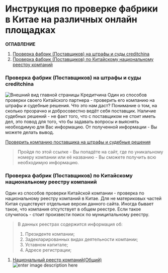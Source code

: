 # Инструкция по проверке фабрики в Китае на различных онлайн площадках
**ОГЛАВЛЕНИЕ**
1. [Проверка фабрик (Поставщиков) на штрафы и суды creditchina](#Проверка-фабрик-(Поставщиков)-на-штрафы-и-суды-creditchina)
2. [Проверка фабрик (Поставщиков) по Китайскому национальному реестру компаний](#Проверка-фабрик-(Поставщиков)-по-Китайскому-национальному-реестру-компаний)

### Проверка фабрик (Поставщиков) на штрафы и суды creditchina
![Внешний вид главной страницы Кредитчина](https://s.iimg.su/s/26/93xlmQ4agfGi0Pboh9tevgUhnnHZbnTtUel6DMrC.png)
Один из способов проверки своего Китайского партнера - проверить его компанию на штрафы и судебные решения. Что это нам даст? Понимание о том, на сколько прозрачно и добросовестно ведёт себя поставщик. Наличие судебных решений - не факт того, что с поставщиком не стоит иметь дел, это повод для того, что бы задавать вопросы и выяснять необходимую для Вас информацию. От полученной информации - Вы можете делать вывод.

[Проверить компанию поставщика на штрафы и судебные решения](https://www.creditchina.gov.cn/)
>Пройдя по этой ссылке - Вы попадёте на сайт, где по уникальному номеру компании или её названию - Вы сможете получить всю необходимую информацию.

### Проверка фабрик (Поставщиков) по Китайскому национальному реестру компаний
Один из способов проверки Китайской компании - проверка по национальному реестру компаний в Китае. Для не материковых частей Китая существуют отдельные версии данного сайта. Иногда бывает такое, что компания отсутствует в общем реестре. Если такое случилось - стоит произвести поиск по муниципальному реестру.
>В данных реестрах содержится информация об:
>1) Президенте компании;
>2) Задекларированных видах деятельности компании;
>3) Уставном капитале;
>4) Адресе регистрации;

1. [Национальный реестр компаний(Общий)](https://bt.gsxt.gov.cn/corp-query-homepage.html)
![enter image description here](https://s.iimg.su/s/26/wceITkmJI4xRiaoXj1hwbRxZptQbK6LnvmD3Ynlp.png)
<!--stackedit_data:
eyJoaXN0b3J5IjpbMTM3MTcwMDEwOCwtMzkxMjE2Nzc0LC0yNT
IwNjg2MzcsLTE5MzAzMzU4MjQsMTk5NTk2NjM0NiwtMzQ4MTIz
MTM2LC02NTg0NzE0NjAsLTI4MTIyMjk1NCwtMTM1NTEzMjk1OS
wtNTM4NDIxNTM1LC04ODU5MjYzNjMsMTM1NzM5MDIxMywtMTEw
Mjc2NDI4LC01NjQ4MzE3NDcsLTkyMzA3OTcxNiwtMTM0NDUyMD
AxNyw2MDYxMjAyNjYsLTE4Nzc2MTY2NjEsMTIxODYyNTUzNywt
MzM5NTQ3MDM4XX0=
-->